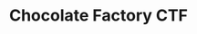 ---
title: Chocolate Factory CTF
permalink: https://tryhackme.com/jr/chocolatefactory
layout: page
tags: Privsec Stego Difficulty:Easy
---